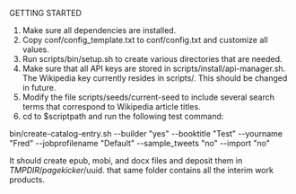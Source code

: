 GETTING STARTED

1.  Make sure all dependencies are installed.
2.  Copy conf/config_template.txt to conf/config.txt and customize all values.
3. Run scripts/bin/setup.sh to create various directories that are needed.
4. Make sure that all API keys are stored in scripts/install/api-manager.sh. The Wikipedia key currently resides in scripts/. This should be changed in future.
5.  Modify the file scripts/seeds/current-seed to include several search terms that correspond to Wikipedia article titles.
6.  cd to $scriptpath and run the following test command:

 bin/create-catalog-entry.sh --builder "yes" --booktitle "Test" --yourname "Fred" --jobprofilename "Default" --sample_tweets "no" --import "no"  

It should create epub, mobi, and docx files and deposit them in $TMPDIR/pagekicker/$uuid.  that same folder contains all the interim work products.
